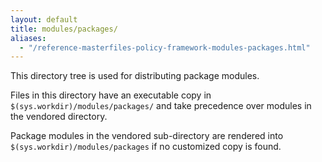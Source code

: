```yaml
---
layout: default
title: modules/packages/
aliases:
  - "/reference-masterfiles-policy-framework-modules-packages.html"
---
```


This directory tree is used for distributing package modules.

Files in this directory have an executable copy in `$(sys.workdir)/modules/packages/` and take precedence over modules in the vendored directory.

Package modules in the vendored sub-directory are rendered into `$(sys.workdir)/modules/packages` if no customized copy is found.
